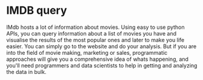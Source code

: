 # IMDB query
IMdb hosts a lot of information about movies. Using easy to use python APIs, you can query information about a list of movies you have and visualise the results of the most popular ones and later to make you life easier. You can simply go to the website and do your analysis. But if you are into the field of movie making, marketing or sales, programmatic approaches will give you a comprehensive idea of whats happening, and you'll need programmers and data scientists to help in getting and analyzing the data in bulk. 
